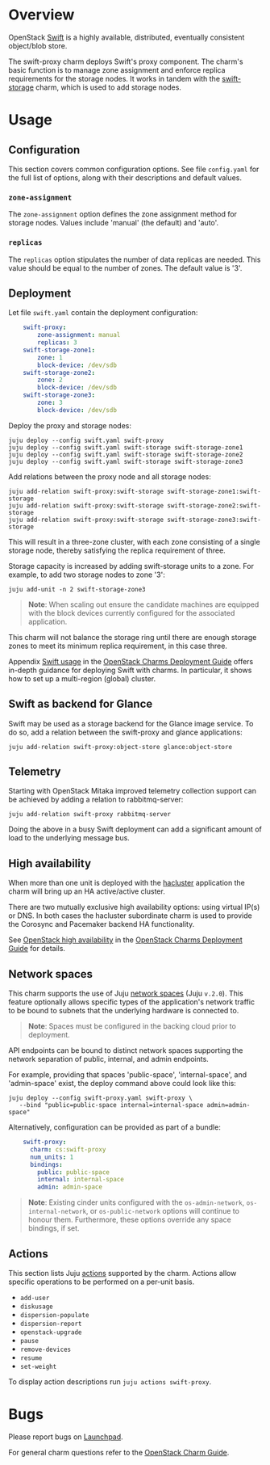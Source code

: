 # Overview

OpenStack [Swift][swift-upstream] is a highly available, distributed,
eventually consistent object/blob store.

The swift-proxy charm deploys Swift's proxy component. The charm's basic
function is to manage zone assignment and enforce replica requirements for the
storage nodes. It works in tandem with the [swift-storage][swift-storage-charm]
charm, which is used to add storage nodes.

# Usage

## Configuration

This section covers common configuration options. See file `config.yaml` for
the full list of options, along with their descriptions and default values.

### `zone-assignment`

The `zone-assignment` option defines the zone assignment method for storage
nodes. Values include 'manual' (the default) and 'auto'.

### `replicas`

The `replicas` option stipulates the number of data replicas are needed. This
value should be equal to the number of zones. The default value is '3'.

## Deployment

Let file ``swift.yaml`` contain the deployment configuration:

```yaml
    swift-proxy:
        zone-assignment: manual
        replicas: 3
    swift-storage-zone1:
        zone: 1
        block-device: /dev/sdb
    swift-storage-zone2:
        zone: 2
        block-device: /dev/sdb
    swift-storage-zone3:
        zone: 3
        block-device: /dev/sdb
```

Deploy the proxy and storage nodes:

    juju deploy --config swift.yaml swift-proxy
    juju deploy --config swift.yaml swift-storage swift-storage-zone1
    juju deploy --config swift.yaml swift-storage swift-storage-zone2
    juju deploy --config swift.yaml swift-storage swift-storage-zone3

Add relations between the proxy node and all storage nodes:

    juju add-relation swift-proxy:swift-storage swift-storage-zone1:swift-storage
    juju add-relation swift-proxy:swift-storage swift-storage-zone2:swift-storage
    juju add-relation swift-proxy:swift-storage swift-storage-zone3:swift-storage

This will result in a three-zone cluster, with each zone consisting of a single
storage node, thereby satisfying the replica requirement of three.

Storage capacity is increased by adding swift-storage units to a zone. For
example, to add two storage nodes to zone '3':

    juju add-unit -n 2 swift-storage-zone3

> **Note**: When scaling out ensure the candidate machines are equipped with
  the block devices currently configured for the associated application.

This charm will not balance the storage ring until there are enough storage
zones to meet its minimum replica requirement, in this case three.

Appendix [Swift usage][cdg-app-swift] in the [OpenStack Charms Deployment
Guide][cdg] offers in-depth guidance for deploying Swift with charms. In
particular, it shows how to set up a multi-region (global) cluster.

## Swift as backend for Glance

Swift may be used as a storage backend for the Glance image service. To do so,
add a relation between the swift-proxy and glance applications:

    juju add-relation swift-proxy:object-store glance:object-store

## Telemetry

Starting with OpenStack Mitaka improved telemetry collection support can be
achieved by adding a relation to rabbitmq-server:

    juju add-relation swift-proxy rabbitmq-server

Doing the above in a busy Swift deployment can add a significant amount of load
to the underlying message bus.

## High availability

When more than one unit is deployed with the [hacluster][hacluster-charm]
application the charm will bring up an HA active/active cluster.

There are two mutually exclusive high availability options: using virtual IP(s)
or DNS. In both cases the hacluster subordinate charm is used to provide the
Corosync and Pacemaker backend HA functionality.

See [OpenStack high availability][cdg-ha-apps] in the [OpenStack Charms
Deployment Guide][cdg] for details.

## Network spaces

This charm supports the use of Juju [network spaces][juju-docs-spaces] (Juju
`v.2.0`). This feature optionally allows specific types of the application's
network traffic to be bound to subnets that the underlying hardware is
connected to.

> **Note**: Spaces must be configured in the backing cloud prior to deployment.

API endpoints can be bound to distinct network spaces supporting the network
separation of public, internal, and admin endpoints.

For example, providing that spaces 'public-space', 'internal-space', and
'admin-space' exist, the deploy command above could look like this:

    juju deploy --config swift-proxy.yaml swift-proxy \
       --bind "public=public-space internal=internal-space admin=admin-space"

Alternatively, configuration can be provided as part of a bundle:

```yaml
    swift-proxy:
      charm: cs:swift-proxy
      num_units: 1
      bindings:
        public: public-space
        internal: internal-space
        admin: admin-space
```

> **Note**: Existing cinder units configured with the `os-admin-network`,
  `os-internal-network`, or `os-public-network` options will continue to honour
  them. Furthermore, these options override any space bindings, if set.

## Actions

This section lists Juju [actions][juju-docs-actions] supported by the charm.
Actions allow specific operations to be performed on a per-unit basis.

* `add-user`
* `diskusage`
* `dispersion-populate`
* `dispersion-report`
* `openstack-upgrade`
* `pause`
* `remove-devices`
* `resume`
* `set-weight`

To display action descriptions run `juju actions swift-proxy`.

# Bugs

Please report bugs on [Launchpad][lp-bugs-charm-swift-proxy].

For general charm questions refer to the [OpenStack Charm Guide][cg].

<!-- LINKS -->

[cg]: https://docs.openstack.org/charm-guide
[cdg]: https://docs.openstack.org/project-deploy-guide/charm-deployment-guide
[lp-bugs-charm-swift-proxy]: https://bugs.launchpad.net/charm-swift-proxy/+filebug
[juju-docs-actions]: https://jaas.ai/docs/actions
[juju-docs-spaces]: https://jaas.ai/docs/spaces
[swift-storage]: https://jaas.ai/swift-storage
[cdg-app-swift]: https://docs.openstack.org/project-deploy-guide/charm-deployment-guide/latest/app-swift.html
[swift-upstream]: https://docs.openstack.org/developer/swift
[swift-storage-charm]: https://jaas.ai/swift-storage
[hacluster-charm]: https://jaas.ai/hacluster
[cdg-ha-apps]: https://docs.openstack.org/project-deploy-guide/charm-deployment-guide/latest/app-ha.html#ha-applications
